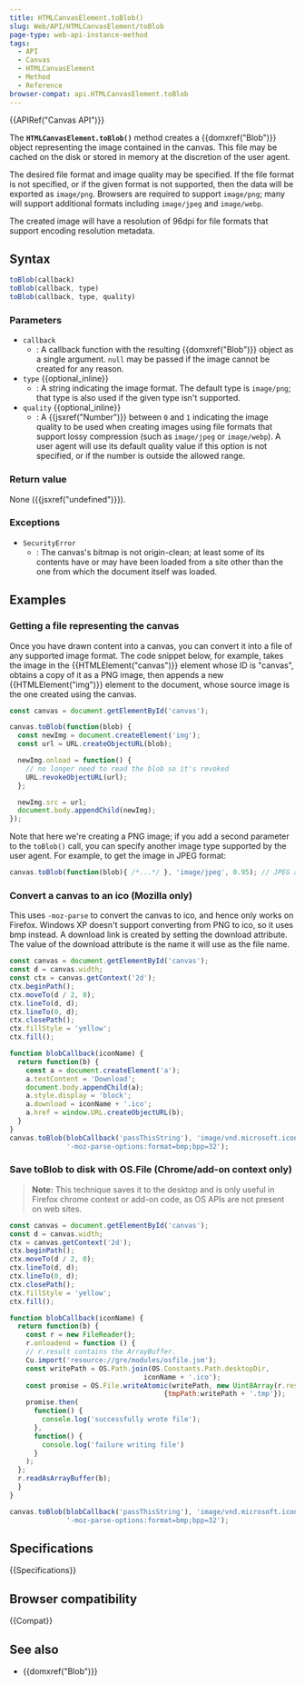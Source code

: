 ```yaml
---
title: HTMLCanvasElement.toBlob()
slug: Web/API/HTMLCanvasElement/toBlob
page-type: web-api-instance-method
tags:
  - API
  - Canvas
  - HTMLCanvasElement
  - Method
  - Reference
browser-compat: api.HTMLCanvasElement.toBlob
---
```

{{APIRef("Canvas API")}}

The **`HTMLCanvasElement.toBlob()`** method creates a {{domxref("Blob")}} object representing the image contained in the canvas.
This file may be cached on the disk or stored in memory at the discretion of the user agent.

The desired file format and image quality may be specified.
If the file format is not specified, or if the given format is not supported, then the data will be exported as `image/png`.
Browsers are required to support `image/png`; many will support additional formats including `image/jpeg` and `image/webp`.

The created image will have a resolution of 96dpi for file formats that support encoding resolution metadata.

## Syntax

```js
toBlob(callback)
toBlob(callback, type)
toBlob(callback, type, quality)
```

### Parameters

- `callback`
  - : A callback function with the resulting {{domxref("Blob")}} object as a single argument.
    `null` may be passed if the image cannot be created for any reason.
- `type` {{optional_inline}}
  - : A string indicating the image format.
    The default type is `image/png`; that type is also used if the given type isn't supported.
- `quality` {{optional_inline}}
  - : A {{jsxref("Number")}} between `0` and `1` indicating the image quality to be used when creating images using file formats that support lossy compression (such as `image/jpeg` or `image/webp`).
    A user agent will use its default quality value if this option is not specified, or if the number is outside the allowed range.

### Return value

None ({{jsxref("undefined")}}).

### Exceptions

- `SecurityError`
  - : The canvas's bitmap is not origin-clean; at least some of its contents have or may have been loaded from a site other than the one from which the document itself was loaded.

## Examples

### Getting a file representing the canvas

Once you have drawn content into a canvas, you can convert it into a file of any supported image format.
The code snippet below, for example, takes the image in the {{HTMLElement("canvas")}} element whose ID is "canvas", obtains a copy of it as a PNG image, then appends a new {{HTMLElement("img")}} element to the document, whose source image is the one created using the canvas.

```js
const canvas = document.getElementById('canvas');

canvas.toBlob(function(blob) {
  const newImg = document.createElement('img');
  const url = URL.createObjectURL(blob);

  newImg.onload = function() {
    // no longer need to read the blob so it's revoked
    URL.revokeObjectURL(url);
  };

  newImg.src = url;
  document.body.appendChild(newImg);
});
```

Note that here we're creating a PNG image; if you add a second parameter to the `toBlob()` call, you can specify another image type supported by the user agent.
For example, to get the image in JPEG format:

```js
canvas.toBlob(function(blob){ /*...*/ }, 'image/jpeg', 0.95); // JPEG at 95% quality
```

### Convert a canvas to an ico (Mozilla only)

This uses `-moz-parse` to convert the canvas to ico, and hence only works on Firefox.
Windows XP doesn't support converting from PNG to ico, so it uses bmp instead.
A download link is created by setting the download attribute. The value of the download attribute is the name it will use as the file name.

```js
const canvas = document.getElementById('canvas');
const d = canvas.width;
const ctx = canvas.getContext('2d');
ctx.beginPath();
ctx.moveTo(d / 2, 0);
ctx.lineTo(d, d);
ctx.lineTo(0, d);
ctx.closePath();
ctx.fillStyle = 'yellow';
ctx.fill();

function blobCallback(iconName) {
  return function(b) {
    const a = document.createElement('a');
    a.textContent = 'Download';
    document.body.appendChild(a);
    a.style.display = 'block';
    a.download = iconName + '.ico';
    a.href = window.URL.createObjectURL(b);
  }
}
canvas.toBlob(blobCallback('passThisString'), 'image/vnd.microsoft.icon',
              '-moz-parse-options:format=bmp;bpp=32');
```

### Save toBlob to disk with OS.File (Chrome/add-on context only)

> **Note:** This technique saves it to the desktop and is only useful in Firefox chrome context or add-on code, as OS APIs are not present on web sites.

```js
const canvas = document.getElementById('canvas');
const d = canvas.width;
ctx = canvas.getContext('2d');
ctx.beginPath();
ctx.moveTo(d / 2, 0);
ctx.lineTo(d, d);
ctx.lineTo(0, d);
ctx.closePath();
ctx.fillStyle = 'yellow';
ctx.fill();

function blobCallback(iconName) {
  return function(b) {
    const r = new FileReader();
    r.onloadend = function () {
    // r.result contains the ArrayBuffer.
    Cu.import('resource://gre/modules/osfile.jsm');
    const writePath = OS.Path.join(OS.Constants.Path.desktopDir,
                                 iconName + '.ico');
    const promise = OS.File.writeAtomic(writePath, new Uint8Array(r.result),
                                      {tmpPath:writePath + '.tmp'});
    promise.then(
      function() {
        console.log('successfully wrote file');
      },
      function() {
        console.log('failure writing file')
      }
    );
  };
  r.readAsArrayBuffer(b);
  }
}

canvas.toBlob(blobCallback('passThisString'), 'image/vnd.microsoft.icon',
              '-moz-parse-options:format=bmp;bpp=32');
```

## Specifications

{{Specifications}}

## Browser compatibility

{{Compat}}

## See also

- {{domxref("Blob")}}
